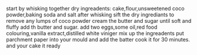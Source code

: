 start by whisking together dry ingreadents: cake,flour,unsweetened coco powder,baking soda and salt
after whisking sift the dry ingrediants to remove any lumps of coco powder
cream the butter and sugar until soft and fluffy
add th butter and sugar. add two eggs,some oil,red food colouring,vanilla extract,distilled white viniger 
mix up the ingreadents
put parchment paper into your mould and add the batter 
cook it for 30 minutes. and your cake it ready